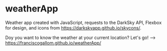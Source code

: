 # weatherApp

Weather app created with JavaScript, requests to the DarkSky API, Flexbox for design, and icons from https://darkskyapp.github.io/skycons/.

Doy you want to know the weather at your current location? Let's go! --> https://franciscogallom.github.io/weatherApp/
